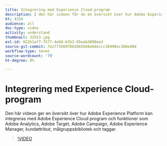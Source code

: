 ```yaml
---
title: Integrering med Experience Cloud-program
description: I den här videon får du en översikt över hur Adobe Experience Platform kan integreras med program och funktioner som Adobe Analytics, Adobe Target, Adobe Campaign, Adobe Experience Manager, kundattribut, målgruppsbibliotek och taggar från Experience Cloud.
kt: 4334
audience: all
doc-type: video
activity: understand
thumbnail: 32553.jpg
exl-id: 022b1af7-7577-4e9d-bfb3-85eab3898ee3
source-git-commit: 7e27735697882065566ebdeccc36998ec368e404
workflow-type: tm+mt
source-wordcount: '79'
ht-degree: 0%

---
```


# Integrering med Experience Cloud-program

Den här videon ger en översikt över hur Adobe Experience Platform kan integreras med Adobe Experience Cloud program och funktioner som Adobe Analytics, Adobe Target, Adobe Campaign, Adobe Experience Manager, kundattribut, målgruppsbibliotek och taggar.

>[!VIDEO](https://video.tv.adobe.com/v/3430394?quality=12&learn=on&captions=swe)
